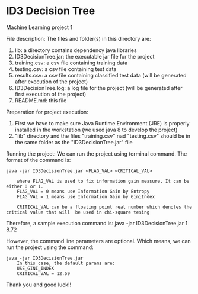 # ID3 Decision Tree

Machine Learning project 1

File description:
The files and folder(s) in this directory are:
1. lib: a directory contains dependency java libraries
2. ID3DecisionTree.jar: the executable jar file for the project
3. training.csv: a csv file containing training data
4. testing.csv: a csv file containing test data
5. results.csv: a csv file containing classified test data (will be generated after execution of the project)
6. ID3DecisionTree.log: a log file for the project (will be generated after first execution of the project)
7. README.md: this file

Preparation for project execution:
1. First we have to make sure Java Runtime Environment (JRE) is properly installed in the workstation (we used java 8 to develop the project)
2. "lib" directory and the files "training.csv" nad "testing.csv" should be in the same folder as the "ID3DecisionTree.jar" file

Running the project:
We can run the project using terminal command. The format of the command is:

    java -jar ID3DecisionTree.jar <FLAG_VAL> <CRITICAL_VAL>

        where FLAG_VAL is used to fix information gain measure. It can be either 0 or 1.
        FLAG_VAL = 0 means use Information Gain by Entropy
        FLAG_VAL = 1 means use Information Gain by GiniIndex

        CRITICAL_VAL can be a floating point real number which denotes the critical value that will  be used in chi-square tesing

Therefore, a sample execution command is:
    java -jar ID3DecisionTree.jar 1 8.72

However, the command line parameters are optional. Which means, we can run the project using the command:

    java -jar ID3DecisionTree.jar
        In this case, the default params are:
        USE_GINI_INDEX
        CRITICAL_VAL = 12.59

Thank you and good luck!!
